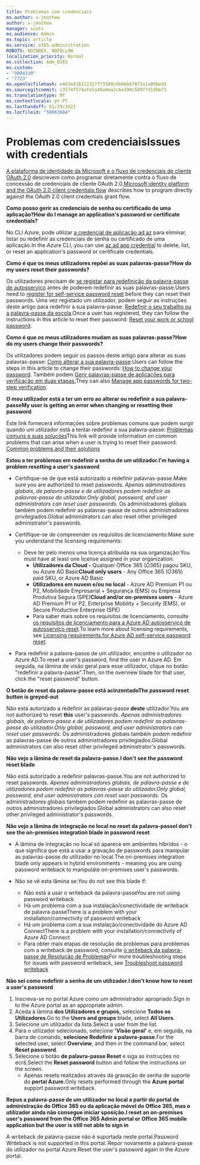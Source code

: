 ```yaml
---
title: Problemas com credenciais
ms.author: v-jmathew
author: v-jmathew
manager: scotv
ms.audience: Admin
ms.topic: article
ms.service: o365-administration
ROBOTS: NOINDEX, NOFOLLOW
localization_priority: Normal
ms.collection: Adm_O365
ms.custom:
- "9004330"
- "7723"
ms.openlocfilehash: e463e8181123277f3509c0b0bb6f871a1a09bed1
ms.sourcegitcommit: c3574f574afe5a40a6ea2c6e399c58977d18bb73
ms.translationtype: MT
ms.contentlocale: pt-PT
ms.lasthandoff: 01/29/2021
ms.locfileid: "50063684"
---
```

# <a name="issues-with-credentials"></a><span data-ttu-id="2cdf8-102">Problemas com credenciais</span><span class="sxs-lookup"><span data-stu-id="2cdf8-102">Issues with credentials</span></span>

<span data-ttu-id="2cdf8-103">[A plataforma de identidade da Microsoft e o fluxo de credenciais de cliente OAuth 2.0](https://docs.microsoft.com/azure/active-directory/develop/v2-oauth2-client-creds-grant-flow) descrevem como programar diretamente contra o fluxo de concessão de credenciais de cliente OAuth 2.0.</span><span class="sxs-lookup"><span data-stu-id="2cdf8-103">[Microsoft identity platform and the OAuth 2.0 client credentials flow](https://docs.microsoft.com/azure/active-directory/develop/v2-oauth2-client-creds-grant-flow) describes how to program directly against the OAuth 2.0 client credentials grant flow.</span></span>

<span data-ttu-id="2cdf8-104">**Como posso gerir as credenciais de senha ou certificado de uma aplicação?**</span><span class="sxs-lookup"><span data-stu-id="2cdf8-104">**How do I manage an application's password or certificate credentials?**</span></span>

<span data-ttu-id="2cdf8-105">No CLI Azure, pode utilizar [a credencial de aplicação ad az](https://docs.microsoft.com/cli/azure/ad/app/credential) para eliminar, listar ou redefinir as credenciais de senha ou certificado de uma aplicação.</span><span class="sxs-lookup"><span data-stu-id="2cdf8-105">In the Azure CLI, you can use [az ad app credential](https://docs.microsoft.com/cli/azure/ad/app/credential) to delete, list, or reset an application's password or certificate credentials.</span></span>

<span data-ttu-id="2cdf8-106">**Como é que os meus utilizadores repõei as suas palavras-passe?**</span><span class="sxs-lookup"><span data-stu-id="2cdf8-106">**How do my users reset their passwords?**</span></span>

<span data-ttu-id="2cdf8-107">Os utilizadores precisam de [se registar para redefinição da palavra-passe de autosserviço](https://docs.microsoft.com/azure/active-directory/user-help/active-directory-passwords-reset-register) antes de poderem redefinir as suas palavras-passe.</span><span class="sxs-lookup"><span data-stu-id="2cdf8-107">Users need to [register for self-service password reset](https://docs.microsoft.com/azure/active-directory/user-help/active-directory-passwords-reset-register) before they can reset their passwords.</span></span> <span data-ttu-id="2cdf8-108">Uma vez registado um utilizador, podem seguir as instruções deste artigo para redefinir a sua palavra-passe: [Redefinir o seu trabalho ou a palavra-passe da escola](https://docs.microsoft.com/azure/active-directory/user-help/user-help-reset-password#how-to-reset-or-unlock-your-password-for-a-work-or-school-account).</span><span class="sxs-lookup"><span data-stu-id="2cdf8-108">Once a user has registered, they can follow the instructions in this article to reset their password: [Reset your work or school password](https://docs.microsoft.com/azure/active-directory/user-help/user-help-reset-password#how-to-reset-or-unlock-your-password-for-a-work-or-school-account).</span></span>

<span data-ttu-id="2cdf8-109">**Como é que os meus utilizadores mudam as suas palavras-passe?**</span><span class="sxs-lookup"><span data-stu-id="2cdf8-109">**How do my users change their passwords?**</span></span>

<span data-ttu-id="2cdf8-110">Os utilizadores podem seguir os passos deste artigo para alterar as suas palavras-passe: [Como alterar a sua palavra-passe](https://docs.microsoft.com/azure/active-directory/user-help/user-help-reset-password#how-to-change-your-password).</span><span class="sxs-lookup"><span data-stu-id="2cdf8-110">Users can follow the steps in this article to change their passwords: [How to change your password](https://docs.microsoft.com/azure/active-directory/user-help/user-help-reset-password#how-to-change-your-password).</span></span>
<span data-ttu-id="2cdf8-111">Também podem [Gerir palavras-passe de aplicações para verificação em duas etapas.](https://docs.microsoft.com/azure/active-directory/user-help/multi-factor-authentication-end-user-app-passwords)</span><span class="sxs-lookup"><span data-stu-id="2cdf8-111">They can also [Manage app passwords for two-step verification](https://docs.microsoft.com/azure/active-directory/user-help/multi-factor-authentication-end-user-app-passwords).</span></span>

<span data-ttu-id="2cdf8-112">**O meu utilizador está a ter um erro ao alterar ou redefinir a sua palavra-passe**</span><span class="sxs-lookup"><span data-stu-id="2cdf8-112">**My user is getting an error when changing or resetting their password**</span></span>

<span data-ttu-id="2cdf8-113">Este link fornecerá informações sobre problemas comuns que podem surgir quando um utilizador está a tentar redefinir a sua palavra-passe: [Problemas comuns e suas soluções](https://docs.microsoft.com/azure/active-directory/user-help/user-help-reset-password#common-problems-and-their-solutions)</span><span class="sxs-lookup"><span data-stu-id="2cdf8-113">This link will provide information on common problems that can arise when a user is trying to reset their password: [Common problems and their solutions](https://docs.microsoft.com/azure/active-directory/user-help/user-help-reset-password#common-problems-and-their-solutions)</span></span>

<span data-ttu-id="2cdf8-114">**Estou a ter problemas em redefinir a senha de um utilizador.**</span><span class="sxs-lookup"><span data-stu-id="2cdf8-114">**I'm having a problem resetting a user's password**</span></span>

- <span data-ttu-id="2cdf8-115">Certifique-se de que está autorizado a redefinir palavras-passe.</span><span class="sxs-lookup"><span data-stu-id="2cdf8-115">Make sure you are authorized to reset passwords.</span></span> <span data-ttu-id="2cdf8-116">*Apenas administradores globais, de palavra-passe e de utilizadores podem redefinir as palavras-passe do utilizador.*</span><span class="sxs-lookup"><span data-stu-id="2cdf8-116">*Only global, password, and user administrators can reset user passwords.*</span></span> <span data-ttu-id="2cdf8-117">Os administradores globais também podem redefinir as palavras-passe de outros administradores privilegiados.</span><span class="sxs-lookup"><span data-stu-id="2cdf8-117">Global administrators can also reset other privileged administrator's passwords.</span></span>

- <span data-ttu-id="2cdf8-118">Certifique-se de compreender os requisitos de licenciamento:</span><span class="sxs-lookup"><span data-stu-id="2cdf8-118">Make sure you understand the licensing requirements:</span></span>

  - <span data-ttu-id="2cdf8-119">Deve ter pelo menos uma licença atribuída na sua organização:</span><span class="sxs-lookup"><span data-stu-id="2cdf8-119">You must have at least one license assigned in your organization:</span></span>
    - <span data-ttu-id="2cdf8-120">**Utilizadores da Cloud -** Qualquer Office 365 (O365) pagou SKU, ou Azure AD Basic</span><span class="sxs-lookup"><span data-stu-id="2cdf8-120">**Cloud only users** - Any Office 365 (O365) paid SKU, or Azure AD Basic</span></span>
    - <span data-ttu-id="2cdf8-121">**Utilizadores em nuvem e/ou no local** - Azure AD Premium P1 ou P2, Mobilidade Empresarial + Segurança (EMS) ou Empresa Produtiva Segura (SPE)</span><span class="sxs-lookup"><span data-stu-id="2cdf8-121">**Cloud and/or on-premises users** - Azure AD Premium P1 or P2, Enterprise Mobility + Security (EMS), or Secure Productive Enterprise (SPE)</span></span>
    - <span data-ttu-id="2cdf8-122">Para saber mais sobre os requisitos de licenciamento, consulte [os requisitos de licenciamento para a Azure AD autosserviço de autosserviço reset](https://docs.microsoft.com/azure/active-directory/active-directory-passwords-licensing).</span><span class="sxs-lookup"><span data-stu-id="2cdf8-122">To learn more about licensing requirements, see [Licensing requirements for Azure AD self-service password reset](https://docs.microsoft.com/azure/active-directory/active-directory-passwords-licensing).</span></span>
- <span data-ttu-id="2cdf8-123">Para redefinir a palavra-passe de um utilizador, encontre o utilizador no Azure AD.</span><span class="sxs-lookup"><span data-stu-id="2cdf8-123">To reset a user's password, find the user in Azure AD.</span></span> <span data-ttu-id="2cdf8-124">Em seguida, na lâmina de visão geral para esse utilizador, clique no botão "redefinir a palavra-passe".</span><span class="sxs-lookup"><span data-stu-id="2cdf8-124">Then, on the overview blade for that user, click the "reset password" button.</span></span>

<span data-ttu-id="2cdf8-125">**O botão de reset da palavra-passe está acinzentado**</span><span class="sxs-lookup"><span data-stu-id="2cdf8-125">**The password reset button is greyed-out**</span></span>

<span data-ttu-id="2cdf8-126">Não está autorizado a redefinir as palavras-passe **deste** utilizador.</span><span class="sxs-lookup"><span data-stu-id="2cdf8-126">You are not authorized to reset **this** user's passwords.</span></span> <span data-ttu-id="2cdf8-127">*Apenas administradores globais, de palavra-passe e de utilizadores podem redefinir as palavras-passe do utilizador.*</span><span class="sxs-lookup"><span data-stu-id="2cdf8-127">*Only global, password, and user administrators can reset user passwords.*</span></span> <span data-ttu-id="2cdf8-128">Os administradores globais também podem redefinir as palavras-passe de outros administradores privilegiados.</span><span class="sxs-lookup"><span data-stu-id="2cdf8-128">Global administrators can also reset other privileged administrator's passwords.</span></span>

<span data-ttu-id="2cdf8-129">**Não vejo a lâmina de reset da palavra-passe.**</span><span class="sxs-lookup"><span data-stu-id="2cdf8-129">**I don't see the password reset blade**</span></span>

<span data-ttu-id="2cdf8-130">Não está autorizado a redefinir palavras-passe.</span><span class="sxs-lookup"><span data-stu-id="2cdf8-130">You are not authorized to reset passwords.</span></span> <span data-ttu-id="2cdf8-131">*Apenas administradores globais, de palavra-passe e de utilizadores podem redefinir as palavras-passe do utilizador.*</span><span class="sxs-lookup"><span data-stu-id="2cdf8-131">*Only global, password, and user administrators can reset user passwords.*</span></span> <span data-ttu-id="2cdf8-132">Os administradores globais também podem redefinir as palavras-passe de outros administradores privilegiados.</span><span class="sxs-lookup"><span data-stu-id="2cdf8-132">Global administrators can also reset other privileged administrator's passwords.</span></span>

<span data-ttu-id="2cdf8-133">**Não vejo a lâmina de integração no local no reset da palavra-passe**</span><span class="sxs-lookup"><span data-stu-id="2cdf8-133">**I don't see the on-premises integration blade in password reset**</span></span>

- <span data-ttu-id="2cdf8-134">A lâmina de integração no local só aparece em ambientes híbridos - o que significa que está a usar a gravação de passwords para manipular as palavras-passe do utilizador no local.</span><span class="sxs-lookup"><span data-stu-id="2cdf8-134">The on-premises integration blade only appears in hybrid environments - meaning you are using password writeback to manipulate on-premises user's passwords.</span></span>

- <span data-ttu-id="2cdf8-135">Não se vê esta lâmina se:</span><span class="sxs-lookup"><span data-stu-id="2cdf8-135">You do not see this blade if:</span></span>

  - <span data-ttu-id="2cdf8-136">Não está a usar o writeback da palavra-passe</span><span class="sxs-lookup"><span data-stu-id="2cdf8-136">You are not using password writeback</span></span>
  - <span data-ttu-id="2cdf8-137">Há um problema com a sua instalação/conectividade de writeback de palavra-passe</span><span class="sxs-lookup"><span data-stu-id="2cdf8-137">There is a problem with your installation/connectivity of password writeback</span></span>
  - <span data-ttu-id="2cdf8-138">Há um problema com a sua instalação/conectividade do Azure AD Connect</span><span class="sxs-lookup"><span data-stu-id="2cdf8-138">There is a problem with your installation/connectivity of Azure AD Connect</span></span>
  - <span data-ttu-id="2cdf8-139">Para obter mais etapas de resolução de problemas para problemas com a writeback de password, consulte [o writeback da palavra-passe de Resolução de Problemas](https://docs.microsoft.com/azure/active-directory/authentication/troubleshoot-sspr-writeback)</span><span class="sxs-lookup"><span data-stu-id="2cdf8-139">For more troubleshooting steps for issues with password writeback, see [Troubleshoot password writeback](https://docs.microsoft.com/azure/active-directory/authentication/troubleshoot-sspr-writeback)</span></span>

<span data-ttu-id="2cdf8-140">**Não sei como redefinir a senha de um utilizador.**</span><span class="sxs-lookup"><span data-stu-id="2cdf8-140">**I don't know how to reset a user's password**</span></span>

1. <span data-ttu-id="2cdf8-141">Inscreva-se no portal Azure como um administrador apropriado.</span><span class="sxs-lookup"><span data-stu-id="2cdf8-141">Sign in to the Azure portal as an appropriate admin.</span></span>
2. <span data-ttu-id="2cdf8-142">Aceda à lâmina **dos Utilizadores e grupos,** selecione **Todos os Utilizadores**.</span><span class="sxs-lookup"><span data-stu-id="2cdf8-142">Go to the **Users and groups** blade, select **All Users**.</span></span>
3. <span data-ttu-id="2cdf8-143">Selecione um utilizador da lista.</span><span class="sxs-lookup"><span data-stu-id="2cdf8-143">Select a user from the list.</span></span>
4. <span data-ttu-id="2cdf8-144">Para o utilizador selecionado, selecione **'Visão geral'** e, em seguida, na barra de comando, **selecione Redefinir a palavra-passe**.</span><span class="sxs-lookup"><span data-stu-id="2cdf8-144">For the selected user, select **Overview**, and then in the command bar, select **Reset password**.</span></span>
5. <span data-ttu-id="2cdf8-145">Selecione o botão **de palavra-passe Reset** e siga as instruções no ecrã.</span><span class="sxs-lookup"><span data-stu-id="2cdf8-145">Select the **Reset password** button and follow the instructions on the screen.</span></span>
    - <span data-ttu-id="2cdf8-146">Apenas resets realizados através da gravação de senha de suporte do **portal Azure.**</span><span class="sxs-lookup"><span data-stu-id="2cdf8-146">Only resets performed through the **Azure portal** support password writeback.</span></span>

<span data-ttu-id="2cdf8-147">**Repus a palavra-passe de um utilizador no local a partir do portal de administração do Office 365 ou da aplicação móvel do Office 365, mas o utilizador ainda não consegue iniciar sposição.**</span><span class="sxs-lookup"><span data-stu-id="2cdf8-147">**I reset an on-premises user's password from the Office 365 Admin portal or Office 365 mobile application but the user is still not able to sign in**</span></span>

<span data-ttu-id="2cdf8-148">A writeback de palavra-passe não é suportada neste portal.</span><span class="sxs-lookup"><span data-stu-id="2cdf8-148">Password Writeback is not supported in this portal.</span></span> <span data-ttu-id="2cdf8-149">Repor novamente a palavra-passe do utilizador no portal Azure.</span><span class="sxs-lookup"><span data-stu-id="2cdf8-149">Reset the user's password again in the Azure portal.</span></span>
